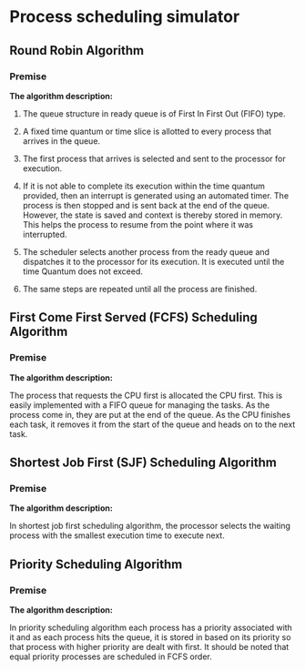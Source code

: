 # Process scheduling simulator

## Round Robin Algorithm


### Premise


__The algorithm description:__

1. The queue structure in ready queue is of First In First Out (FIFO) type.

2. A fixed time quantum or time slice is allotted to every process that arrives in the queue.

3. The first process that arrives is selected and sent to the processor for execution. 
   
4. If it is not able to complete its execution within the time quantum provided, 
   then an interrupt is generated using an automated timer. The process is then stopped and 
   is sent back at the end of the queue. However, the state is saved and context is thereby 
   stored in memory. This helps the process to resume from the point where it was interrupted.

5. The scheduler selects another process from the ready queue and dispatches it to the processor for its execution. 
   It is executed until the time Quantum does not exceed.

6. The same steps are repeated until all the process are finished.



## First Come First Served (FCFS) Scheduling Algorithm ##

### Premise

__The algorithm description:__

The process that requests the CPU first is allocated the CPU first. This is easily implemented with a FIFO queue for managing the tasks. As the process come in, they are put at the end of the queue. As the CPU finishes each task, it removes it from the start of the queue and heads on to the next task.


## Shortest Job First (SJF) Scheduling Algorithm ##

### Premise


__The algorithm description:__

In shortest job first scheduling algorithm, the processor selects the waiting process with the smallest execution time to execute next.


## Priority Scheduling Algorithm ##


### Premise

__The algorithm description:__

In priority scheduling algorithm each process has a priority associated with it and as each process hits the queue, it is stored in based on its priority so that process with higher priority are dealt with first. It should be noted that equal priority processes are scheduled in FCFS order.

